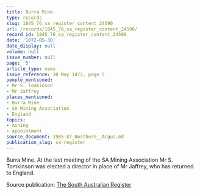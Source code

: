 ```yaml
---
title: Burra Mine
type: records
slug: 1845_76_sa_register_content_24590
url: /records/1845_76_sa_register_content_24590/
record_id: 1845_76_sa_register_content_24590
date: '1872-05-30'
date_display: null
volume: null
issue_number: null
page: '5'
article_type: news
issue_reference: 30 May 1872, page 5
people_mentioned:
- Mr S. Tomkinson
- Mr Jaffrey
places_mentioned:
- Burra Mine
- SA Mining Association
- England
topics:
- mining
- appointment
source_document: 1985-87_Northern__Argus.md
publication_slug: sa-register
---
```


Burra Mine.  At the last meeting of the SA Mining Association Mr S. Tomkinson was elected a director in place of Mr Jaffrey, who has returned to England.

Source publication: [The South Australian Register](/publications/sa-register/)
